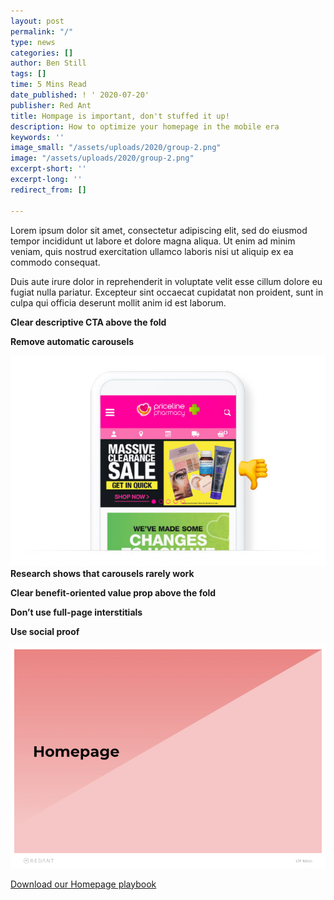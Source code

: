 ```yaml
---
layout: post
permalink: "/"
type: news
categories: []
author: Ben Still
tags: []
time: 5 Mins Read
date_published: ! ' 2020-07-20'
publisher: Red Ant
title: Hompage is important, don't stuffed it up!
description: How to optimize your homepage in the mobile era
keywords: ''
image_small: "/assets/uploads/2020/group-2.png"
image: "/assets/uploads/2020/group-2.png"
excerpt-short: ''
excerpt-long: ''
redirect_from: []

---
```

Lorem ipsum dolor sit amet, consectetur adipiscing elit, sed do eiusmod tempor incididunt ut labore et dolore magna aliqua. Ut enim ad minim veniam, quis nostrud exercitation ullamco laboris nisi ut aliquip ex ea commodo consequat.

Duis aute irure dolor in reprehenderit in voluptate velit esse cillum dolore eu fugiat nulla pariatur. Excepteur sint occaecat cupidatat non proident, sunt in culpa qui officia deserunt mollit anim id est laborum.

**Clear descriptive CTA above the fold**

**Remove automatic carousels**

![](/assets/uploads/2020/group2.jpg)**Research shows that carousels rarely work**

**Clear benefit-oriented value prop above the fold**

**Don’t use full-page interstitials**

**Use social proof**

![](/assets/uploads/2020/homepage.png)

[Download our Homepage playbook](pdf)